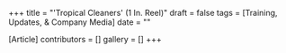 +++
title = "'Tropical Cleaners' (1 In. Reel)"
draft = false
tags = [Training, Updates, & Company Media]
date = ""

[Article]
contributors = []
gallery = []
+++